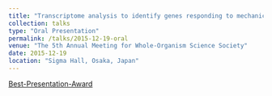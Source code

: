 ```yaml
---
title: "Transcriptome analysis to identify genes responding to mechanical force in developing *Drosophila* embryos"
collection: talks
type: "Oral Presentation"
permalink: /talks/2015-12-19-oral
venue: "The 5th Annual Meeting for Whole-Organism Science Society"
date: 2015-12-19
location: "Sigma Hall, Osaka, Japan"
---
```


[Best-Presentation-Award](../_awards/2015-Dec-Best-Presentation-Award.md)
